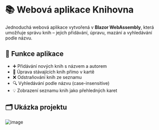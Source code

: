 # 📚 Webová aplikace Knihovna

Jednoduchá webová aplikace vytvořená v **Blazor WebAssembly**, která umožňuje správu knih – jejich přidávání, úpravu, mazání a vyhledávání podle názvu.

## 🔧 Funkce aplikace

- ➕ Přidávání nových knih s názvem a autorem  
- 📝 Úprava stávajících knih přímo v kartě  
- ❌ Odstraňování knih ze seznamu  
- 🔍 Vyhledávání podle názvu (case-insensitive)  
- 💡 Zobrazení seznamu knih jako přehledných karet  

## 🗂️ Ukázka projektu

![image](https://github.com/user-attachments/assets/1b5870eb-87a3-4a33-b7bf-f084694b2933)
